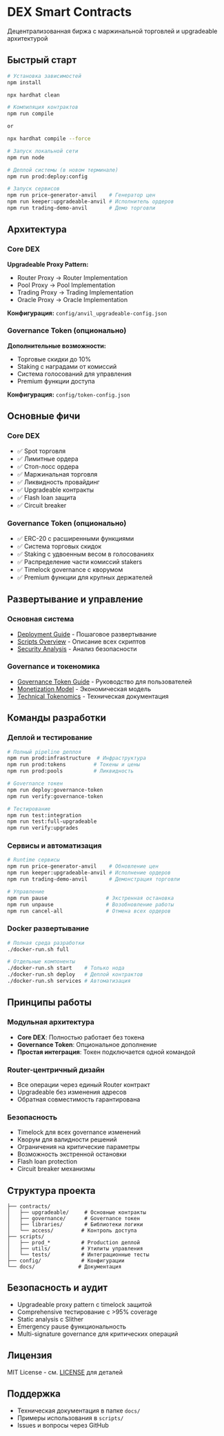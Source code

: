 # DEX Smart Contracts

Децентрализованная биржа с маржинальной торговлей и upgradeable архитектурой

## Быстрый старт

```bash
# Установка зависимостей
npm install

npx hardhat clean

# Компиляция контрактов
npm run compile

or 

npx hardhat compile --force

# Запуск локальной сети
npm run node

# Деплой системы (в новом терминале)
npm run prod:deploy:config

# Запуск сервисов
npm run price-generator-anvil    # Генератор цен
npm run keeper:upgradeable-anvil # Исполнитель ордеров
npm run trading-demo-anvil       # Демо торговли
```

## Архитектура

### Core DEX
**Upgradeable Proxy Pattern:**
- Router Proxy → Router Implementation
- Pool Proxy → Pool Implementation  
- Trading Proxy → Trading Implementation
- Oracle Proxy → Oracle Implementation

**Конфигурация:** `config/anvil_upgradeable-config.json`

### Governance Token (опционально)
**Дополнительные возможности:**
- Торговые скидки до 10%
- Staking с наградами от комиссий
- Система голосований для управления
- Premium функции доступа

**Конфигурация:** `config/token-config.json`

## Основные фичи

### Core DEX
- ✅ Spot торговля
- ✅ Лимитные ордера
- ✅ Стоп-лосс ордера  
- ✅ Маржинальная торговля
- ✅ Ликвидность провайдинг
- ✅ Upgradeable контракты
- ✅ Flash loan защита
- ✅ Circuit breaker

### Governance Token (опционально)
- ✅ ERC-20 с расширенными функциями
- ✅ Система торговых скидок
- ✅ Staking с удвоенным весом в голосованиях
- ✅ Распределение части комиссий stakers
- ✅ Timelock governance с кворумом
- ✅ Premium функции для крупных держателей

## Развертывание и управление

### Основная система
- [Deployment Guide](./readme_deployment_guide.md) - Пошаговое развертывание
- [Scripts Overview](./scripts/readme.md) - Описание всех скриптов
- [Security Analysis](./docs/readme_slither.md) - Анализ безопасности

### Governance и токеномика
- [Governance Token Guide](./docs/readme_governance.md) - Руководство для пользователей
- [Monetization Model](./docs/readme_monetization.md) - Экономическая модель
- [Technical Tokenomics](./docs/readme_tokenomics.md) - Техническая документация

## Команды разработки

### Деплой и тестирование
```bash
# Полный pipeline деплоя
npm run prod:infrastructure  # Инфраструктура
npm run prod:tokens         # Токены и цены
npm run prod:pools          # Ликвидность

# Governance токен
npm run deploy:governance-token
npm run verify:governance-token

# Тестирование
npm run test:integration
npm run test:full-upgradeable
npm run verify:upgrades
```

### Сервисы и автоматизация
```bash
# Runtime сервисы
npm run price-generator-anvil    # Обновление цен
npm run keeper:upgradeable-anvil # Исполнение ордеров
npm run trading-demo-anvil       # Демонстрация торговли

# Управление
npm run pause                   # Экстренная остановка
npm run unpause                 # Возобновление работы
npm run cancel-all              # Отмена всех ордеров
```

### Docker развертывание
```bash
# Полная среда разработки
./docker-run.sh full

# Отдельные компоненты
./docker-run.sh start    # Только нода
./docker-run.sh deploy   # Деплой контрактов
./docker-run.sh services # Автоматизация
```

## Принципы работы

### Модульная архитектура
- **Core DEX**: Полностью работает без токена
- **Governance Token**: Опциональное дополнение
- **Простая интеграция**: Токен подключается одной командой

### Router-центричный дизайн
- Все операции через единый Router контракт
- Upgradeable без изменения адресов
- Обратная совместимость гарантирована

### Безопасность
- Timelock для всех governance изменений
- Кворум для валидности решений
- Ограничения на критические параметры
- Возможность экстренной остановки
- Flash loan protection
- Circuit breaker механизмы

## Структура проекта

```
├── contracts/
│   ├── upgradeable/     # Основные контракты
│   ├── governance/      # Governance токен
│   ├── libraries/       # Библиотеки логики
│   └── access/         # Контроль доступа
├── scripts/
│   ├── prod_*          # Production деплой
│   ├── utils/          # Утилиты управления
│   └── tests/          # Интеграционные тесты
├── config/             # Конфигурации
└── docs/              # Документация
```

## Безопасность и аудит

- Upgradeable proxy pattern с timelock защитой
- Comprehensive тестирование с >95% coverage
- Static analysis с Slither
- Emergency pause функциональность
- Multi-signature governance для критических операций

## Лицензия

MIT License - см. [LICENSE](./LICENSE) для деталей

## Поддержка

- Техническая документация в папке `docs/`
- Примеры использования в `scripts/`
- Issues и вопросы через GitHub
